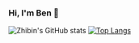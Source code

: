 ### Hi, I'm Ben 👋

<!--
**zbl14/zbl14** is a ✨ _special_ ✨ repository because its `README.md` (this file) appears on your GitHub profile.

Here are some ideas to get you started:

- 🔭 I’m currently working on ...
- 🌱 I’m currently learning ...
- 👯 I’m looking to collaborate on ...
- 🤔 I’m looking for help with ...
- 💬 Ask me about ...
- 📫 How to reach me: ...
- 😄 Pronouns: ...
- ⚡ Fun fact: ...
-->

![Zhibin's GitHub stats](https://github-readme-stats-zbl14.vercel.app/api?username=zbl14&show_icons=true&count_private=true)
[![Top Langs](https://github-readme-stats-zbl14.vercel.app/api/top-langs/?username=zbl14)](https://github-readme-stats-iota-ochre.vercel.app)
